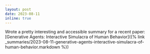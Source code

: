 ```yaml
---
layout: post
date: 2023-08-11
inline: true
---
```


Wrote a pretty interesting and accessible summary for a recent paper:
[Generative Agents: Interactive Simulacra of Human Behavior]({% link _summaries/2023-08-11-generative-agents-interactive-simulacra-of-human-behavior.markdown %})
